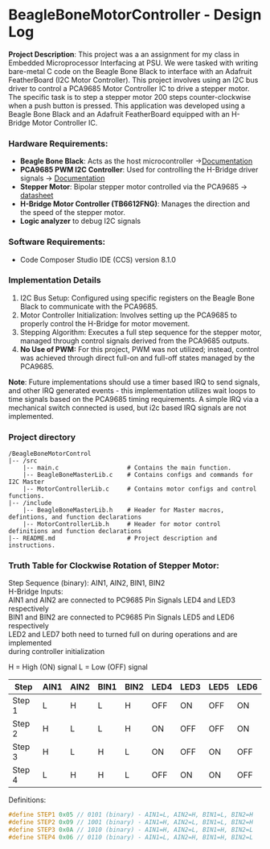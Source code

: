 # BeagleBoneMotorController - Design Log

**Project Description**: This project was a an assignment for my class in Embedded Microprocessor Interfacing at PSU. We were tasked with writing bare-metal C code on the Beagle Bone Black to interface with an Adafruit FeatherBoard (I2C Motor Controller). This project involves using an I2C bus driver to control a PCA9685 Motor Controller IC to drive a stepper motor. The specific task is to step a stepper motor 200 steps counter-clockwise when a push button is pressed. This application was developed using a Beagle Bone Black and an Adafruit FeatherBoard equipped with an H-Bridge Motor Controller IC. 

### Hardware Requirements: 

- **Beagle Bone Black**: Acts as the host microcontroller ->[Documentation](https://docs.beagleboard.org/latest/boards/beaglebone/black/ch07.html)  
- **PCA9685 PWM I2C Controller**: Used for controlling the H-Bridge driver signals -> [Documentation](https://www.adafruit.com/product/2927)
- **Stepper Motor**: Bipolar stepper motor controlled via the PCA9685 -> [datasheet](https://cdn-shop.adafruit.com/product-files/324/C140-A+datasheet.jpg)
- **H-Bridge Motor Controller (TB6612FNG)**: Manages the direction and the speed of the stepper motor.
- **Logic analyzer** to debug I2C signals


### Software Requirements: 
- Code Composer Studio IDE (CCS) version 8.1.0 

### Implementation Details
1. I2C Bus Setup: Configured using specific registers on the Beagle Bone Black to communicate with the PCA9685.
2. Motor Controller Initialization: Involves setting up the PCA9685 to properly control the H-Bridge for motor movement.
3. Stepping Algorithm: Executes a full step sequence for the stepper motor, managed through control signals derived from the PCA9685 outputs.
4. **No Use of PWM:** For this project, PWM was not utilized; instead, control was achieved through direct full-on and full-off states managed by the PCA9685.

**Note**: Future implementations should use a timer based IRQ to send signals, and other IRQ generated events - this implementation utilizes wait loops to time signals based on the PCA9685 timing requirements. A simple IRQ via a mechanical switch connected is used, but i2c based IRQ signals are not implemented. 

### Project directory
```
/BeagleBoneMotorControl
|-- /src
    |-- main.c                   # Contains the main function.
    |-- BeagleBoneMasterLib.c    # Contains configs and commands for I2C Master
    |-- MotorControllerLib.c     # Contains motor configs and control functions.
|-- /include
    |-- BeagleBoneMasterLib.h    # Header for Master macros, defintions, and function declarations
    |-- MotorControllerLib.h     # Header for motor control definitions and function declarations
|-- README.md                    # Project description and instructions.
```


### Truth Table for Clockwise Rotation of Stepper Motor:

Step Sequence (binary): AIN1, AIN2, BIN1, BIN2  
H-Bridge Inputs:  
AIN1 and AIN2 are connected to PC9685 Pin Signals LED4 and LED3 respectively  
BIN1 and BIN2 are connected to PC9685 Pin Signals LED5 and LED6 respectively  
LED2 and LED7 both need to turned full on during operations and are implemented   
during controller initialization  


H = High (ON) signal
L = Low (OFF) signal
 
| Step   | AIN1 | AIN2 | BIN1 | BIN2 | LED4 | LED3 | LED5 | LED6 |
|--------|------|------|------|------|------|------|------|------|
| Step 1 |  L   |  H   |  L   |  H   | OFF  | ON   | OFF  | ON   |
| Step 2 |  H   |  L   |  L   |  H   | ON   | OFF  | OFF  | ON   |
| Step 3 |  H   |  L   |  H   |  L   | ON   | OFF  | ON   | OFF  |
| Step 4 |  L   |  H   |  H   |  L   | OFF  | ON   | ON   | OFF  |

Definitions:  
```C
#define STEP1 0x05 // 0101 (binary) - AIN1=L, AIN2=H, BIN1=L, BIN2=H  
#define STEP2 0x09 // 1001 (binary) - AIN1=H, AIN2=L, BIN1=L, BIN2=H  
#define STEP3 0x0A // 1010 (binary) - AIN1=H, AIN2=L, BIN1=H, BIN2=L  
#define STEP4 0x06 // 0110 (binary) - AIN1=L, AIN2=H, BIN1=H, BIN2=L  
```

